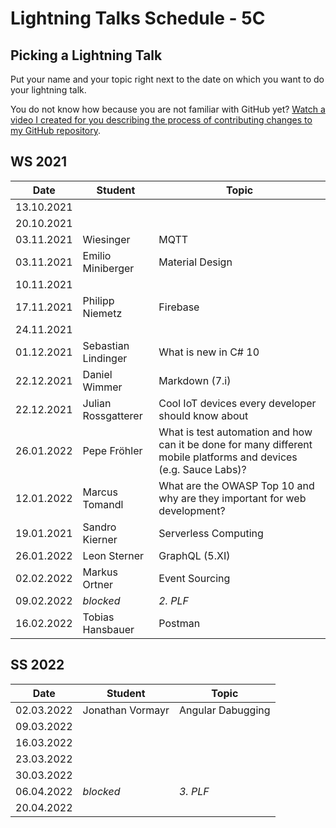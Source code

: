 # Lightning Talks Schedule - 5C

## Picking a Lightning Talk

Put your name and your topic right next to the date on which you want to do your lightning talk.

You do not know how because you are not familiar with GitHub yet? [Watch a video I created for you describing the process of contributing changes to my GitHub repository](https://youtu.be/mBprBD16P3g).

## WS 2021

| Date       | Student | Topic |
| ---------- | ------- | ----- |
| 13.10.2021 |         |       |
| 20.10.2021 |         |       |
| 03.11.2021 |Wiesinger|  MQTT |
| 03.11.2021 | Emilio Miniberger | Material Design |
| 10.11.2021 |         |       |
| 17.11.2021 | Philipp Niemetz | Firebase |
| 24.11.2021 |         |       |
| 01.12.2021 | Sebastian Lindinger | What is new in C# 10 |
| 22.12.2021 | Daniel Wimmer | Markdown (7.i) |
| 22.12.2021 | Julian Rossgatterer | Cool IoT devices every developer should know about |
| 26.01.2022 | Pepe Fröhler | What is test automation and how can it be done for many different mobile platforms and devices (e.g. Sauce Labs)? |
| 12.01.2022 | Marcus Tomandl | What are the OWASP Top 10 and why are they important for web development? |
| 19.01.2021 | Sandro Kierner | Serverless Computing |
| 26.01.2022 | Leon Sterner | GraphQL (5.XI) |
| 02.02.2022 | Markus Ortner| Event Sourcing |
| 09.02.2022 | *blocked* | *2. PLF* |
| 16.02.2022 | Tobias Hansbauer | Postman |

## SS 2022

| Date       | Student | Topic |
| ---------- | ------- | ----- |
| 02.03.2022 | Jonathan Vormayr | Angular Dabugging |
| 09.03.2022 |         |       |
| 16.03.2022 |         |       |
| 23.03.2022 |         |       |
| 30.03.2022 |         |       |
| 06.04.2022 | *blocked* | *3. PLF* |
| 20.04.2022 |         |       |
